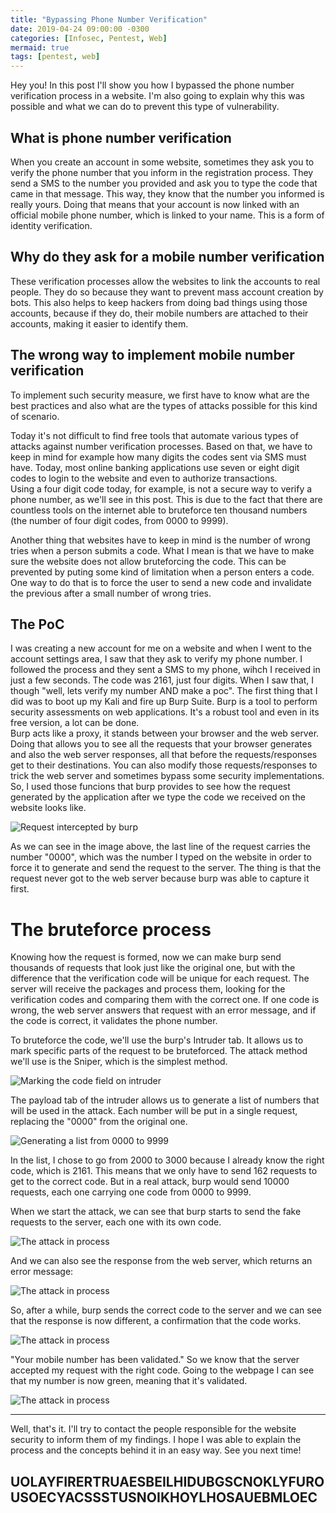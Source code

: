```yaml
---
title: "Bypassing Phone Number Verification"
date: 2019-04-24 09:00:00 -0300
categories: [Infosec, Pentest, Web]
mermaid: true
tags: [pentest, web]
---
```


Hey you! In this post I'll show you how I bypassed the phone number verification process in a website. I'm also going to explain why this was possible and what we can do to prevent this type of vulnerability.  
  
## What is phone number verification
  
When you create an account in some website, sometimes they ask you to verify the phone number that you inform in the registration process. They send a SMS to the number you provided and ask you to type the code that came in that message. This way, they know that the number you informed is really yours. Doing that means that your account is now linked with an official mobile phone number, which is linked to your name. This is a form of identity verification.  
  
## Why do they ask for a mobile number verification
  
These verification processes allow the websites to link the accounts to real people. They do so because they want to prevent mass account creation by bots. This also helps to keep hackers from doing bad things using those accounts, because if they do, their mobile numbers are attached to their accounts, making it easier to identify them.
  
## The wrong way to implement mobile number verification
  
To implement such security measure, we first have to know what are the best practices and also what are the types of attacks possible for this kind of scenario.  
  
Today it's not difficult to find free tools that automate various types of attacks against number verification processes. Based on that, we have to keep in mind for example how many digits the codes sent via SMS must have. Today, most online banking applications use seven or eight digit codes to login to the website and even to authorize transactions.  
Using a four digit code today, for example, is not a secure way to verify a phone number, as we'll see in this post. This is due to the fact that there are countless tools on the internet able to bruteforce ten thousand numbers (the number of four digit codes, from 0000 to 9999).  
  
Another thing that websites have to keep in mind is the number of wrong tries when a person submits a code. What I mean is that we have to make sure the website does not allow bruteforcing the code. This can be prevented by puting some kind of limitation when a person enters a code. One way to do that is to force the user to send a new code and invalidate the previous after a small number of wrong tries.  
  
## The PoC
  
I was creating a new account for me on a website and when I went to the account settings area, I saw that they ask to verify my phone number. I followed the process and they sent a SMS to my phone, wihch I received in just a few seconds. The code was 2161, just four digits. When I saw that, I though "well, lets verify my number AND make a poc". The first thing that I did was to boot up my Kali and fire up Burp Suite. Burp is a tool to perform security assessments on web applications. It's a robust tool and even in its free version, a lot can be done.  
Burp acts like a proxy, it stands between your browser and the web server. Doing that allows you to see all the requests that your browser generates and also the web server responses, all that before the requests/responses get to their destinations. You can also modify those requests/responses to trick the web server and sometimes bypass some security implementations.  
So, I used those funcions that burp provides to see how the request generated by the application after we type the code we received on the website looks like.  
  
![Request intercepted by burp](/assets/img/Anota%C3%A7%C3%A3o%202019-05-07%20111318.png)
  
As we can see in the image above, the last line of the request carries the number "0000", which was the number I typed on the website in order to force it to generate and send the request to the server. The thing is that the request never got to the web server because burp was able to capture it first.
  
# The bruteforce process
  
Knowing how the request is formed, now we can make burp send thousands of requests that look just like the original one, but with the difference that the verification code will be unique for each request. The server will receive the packages and process them, looking for the verification codes and comparing them with the correct one. If one code is wrong, the web server answers that request with an error message, and if the code is correct, it validates the phone number.  
  
To bruteforce the code, we'll use the burp's Intruder tab. It allows us to mark specific parts of the request to be bruteforced. The attack method we'll use is the Sniper, which is the simplest method.  
  
![Marking the code field on intruder](/assets/img/Anota%C3%A7%C3%A3o%202019-05-07%20113734.png)  
  
The payload tab of the intruder allows us to generate a list of numbers that will be used in the attack. Each number will be put in a single request, replacing the "0000" from the original one.  
  
![Generating a list from 0000 to 9999](/assets/img/Anota%C3%A7%C3%A3o%202019-05-07%20114527.png)  
  
In the list, I chose to go from 2000 to 3000 because I already know the right code, which is 2161. This means that we only have to send 162 requests to get to the correct code. But in a real attack, burp would send 10000 requests, each one carrying one code from 0000 to 9999.  
  
When we start the attack, we can see that burp starts to send the fake requests to the server, each one with its own code.  
  
![The attack in process](/assets/img/Anota%C3%A7%C3%A3o%202019-05-07%20133658.png)  
  
And we can also see the response from the web server, which returns an error message:  
  
![The attack in process](/assets/img/Anota%C3%A7%C3%A3o%202019-05-07%20134153.png)  
  
So, after a while, burp sends the correct code to the server and we can see that the response is now different, a confirmation that the code works.  
  
![The attack in process](/assets/img/Anota%C3%A7%C3%A3o%202019-05-07%20134519.png)  
  
"Your mobile number has been validated." So we know that the server accepted my request with the right code. Going to the webpage I can see that my number is now green, meaning that it's validated.  
  
![The attack in process](/assets/img/Anota%C3%A7%C3%A3o%202019-05-07%20135539.png)  
  
***
  
Well, that's it. I'll try to contact the people responsible for the website security to inform them of my findings. I hope I was able to explain the process and the concepts behind it in an easy way. See you next time!  
  
## UOLAYFIRERTRUAESBEILHIDUBGSCNOKLYFUROUSOECYACSSSTUSNOIKHOYLHOSAUEBMLOEC